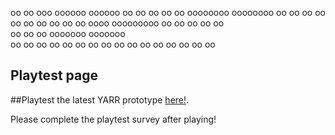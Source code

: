 oo  oo     ooo      oooooo    oooooo    oo
oo  oo   oo   oo    oooooooo  oooooooo  oo
oo  oo  oo     oo   oo    oo  oo    oo  oo
 oooo   ooooooooo   oo    oo  oo    oo  oo   
  oo    oo     oo   ooooooo   ooooooo     
  oo    oo     oo   oo    oo  oo    oo  oo 
  oo    oo     oo   oo    oo  oo    oo  oo
  
  ## Playtest page

  ##Playtest the latest YARR prototype [here!](../prototype/Yarr!_CU-2_Prototype.html).
  
  Please complete the playtest survey after playing!
